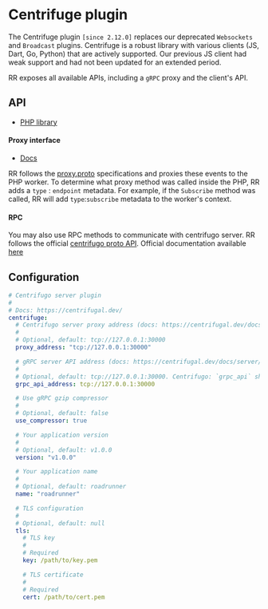 # Centrifuge plugin

The Centrifuge plugin `[since 2.12.0]` replaces our deprecated `Websockets` and `Broadcast` plugins. 
Centrifuge is a robust library with various clients (JS, Dart, Go, Python) that are actively supported. 
Our previous JS client had weak support and had not been updated for an extended period.

RR exposes all available APIs, including a `gRPC` proxy and the client's API.

## API

- [PHP library](https://github.com/roadrunner-php/centrifugo)

#### Proxy interface

- [Docs](https://centrifugal.dev/docs/server/proxy#grpc-proxy)

RR follows the [proxy.proto](https://github.com/centrifugal/centrifugo/blob/master/internal/proxyproto/proxy.proto) specifications and proxies these events to the PHP worker.
To determine what proxy method was called inside the PHP, RR adds a `type` : `endpoint` metadata. For example, if the `Subscribe` method was called, RR will add `type`:`subscribe` metadata to the worker's context.
#### RPC 

You may also use RPC methods to communicate with centrifugo server. RR follows the official [centrifugo proto API](https://github.com/centrifugal/centrifugo/blob/master/internal/apiproto/api.proto).
Official documentation available [here](https://centrifugal.dev/docs/server/server_api#grpc-api)


## Configuration

```yaml
# Centrifugo server plugin
#
# Docs: https://centrifugal.dev/
centrifuge:
  # Centrifugo server proxy address (docs: https://centrifugal.dev/docs/server/proxy#grpc-proxy)
  #
  # Optional, default: tcp://127.0.0.1:30000
  proxy_address: "tcp://127.0.0.1:30000"

  # gRPC server API address (docs: https://centrifugal.dev/docs/server/server_api#grpc-api)
  #
  # Optional, default: tcp://127.0.0.1:30000. Centrifugo: `grpc_api` should be set to true and `grpc_port` should be the same as in the RR's config.
  grpc_api_address: tcp://127.0.0.1:30000

  # Use gRPC gzip compressor
  #
  # Optional, default: false
  use_compressor: true

  # Your application version
  #
  # Optional, default: v1.0.0
  version: "v1.0.0"

  # Your application name
  #
  # Optional, default: roadrunner
  name: "roadrunner"

  # TLS configuration
  #
  # Optional, default: null
  tls:
    # TLS key
    #
    # Required
    key: /path/to/key.pem

    # TLS certificate
    #
    # Required
    cert: /path/to/cert.pem
```
